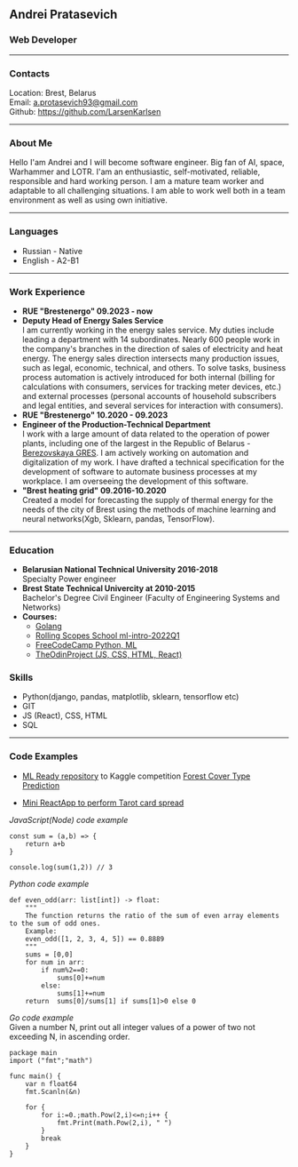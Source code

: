 ## Andrei Pratasevich
### Web Developer
***
### Contacts
Location: Brest, Belarus  
Email: a.protasevich93@gmail.com  
Github: https://github.com/LarsenKarlsen
***
### About Me
Hello I'am Andrei and I will become software engineer. Big fan of AI, space, Warhammer and LOTR.  I'am an enthusiastic, self-motivated, reliable, responsible and hard working person. I am a mature team worker and adaptable to all challenging situations. I am able to work well both in a team environment as well as using own initiative.
***
### Languages
* Russian - Native
* English - A2-B1
***
### Work Experience
*  __RUE "Brestenergo" 09.2023 - now__  
*  __Deputy Head of Energy Sales Service__  
I am currently working in the energy sales service. My duties include leading a department with 14 subordinates. Nearly 600 people work in the company's branches in the direction of sales of electricity and heat energy. The energy sales direction intersects many production issues, such as legal, economic, technical, and others. To solve tasks, business process automation is actively introduced for both internal (billing for calculations with consumers, services for tracking meter devices, etc.) and external processes (personal accounts of household subscribers and legal entities, and several services for interaction with consumers).  
*  __RUE "Brestenergo" 10.2020 - 09.2023__  
*  __Engineer of the Production-Technical Department__  
I work with a large amount of data related to the operation of power plants, including one of the largest in the Republic of Belarus -  [Berezovskaya GRES](https://ru.wikipedia.org/wiki/%D0%91%D0%B5%D1%80%D1%91%D0%B7%D0%BE%D0%B2%D1%81%D0%BA%D0%B0%D1%8F_%D0%93%D0%A0%D0%AD%D0%A1_(%D0%91%D0%B5%D0%BB%D0%BE%D1%80%D1%83%D1%81%D1%81%D0%B8%D1%8F)). I am actively working on automation and digitalization of my work. 
I have drafted a technical specification for the development of software to automate business processes at my workplace. I am overseeing the development of this software.  
* __"Brest heating grid" 09.2016-10.2020__  
Created a model for forecasting the supply of thermal energy for the needs of the city of Brest using the methods of machine learning and neural networks(Xgb, Sklearn, pandas, TensorFlow).
***
### Education
- __Belarusian National Technical University 2016-2018__  
Specialty Power engineer
- __Brest State Technical Univercity at 2010-2015__  
Bachelor's Degree Civil Engineer (Faculty of Engineering Systems and Networks)
- __Courses:__
    - [Golang](https://stepik.org/cert/1641778)
    - [Rolling Scopes School ml-intro-2022Q1](https://app.rs.school/certificate/83h8ci71)
    - [FreeCodeCamp Python, ML](https://www.freecodecamp.org/certification/fcc26f24a5e-8ee4-41bd-8108-0723699c5895/machine-learning-with-python-v7)
    - [TheOdinProject (JS, CSS, HTML, React)](https://www.theodinproject.com/)
### Skills
* Python(django, pandas, matplotlib, sklearn, tensorflow etc)
* GIT
* JS (React), CSS, HTML
* SQL  
***
### Code Examples
* [ML Ready repository](https://github.com/LarsenKarlsen/eval-selection-9) to Kaggle competition [Forest Cover Type Prediction](https://www.kaggle.com/competitions/forest-cover-type-prediction)  

* [Mini ReactApp to perform Tarot card spread](https://github.com/LarsenKarlsen/taro)  

_JavaScript(Node) code example_
```
const sum = (a,b) => {
    return a+b
}

console.log(sum(1,2)) // 3
```
_Python code example_
```
def even_odd(arr: list[int]) -> float:
    """
    The function returns the ratio of the sum of even array elements to the sum of odd ones.
    Example:
    even_odd([1, 2, 3, 4, 5]) == 0.8889
    """
    sums = [0,0]
    for num in arr:
        if num%2==0:
            sums[0]+=num
        else:
            sums[1]+=num
    return  sums[0]/sums[1] if sums[1]>0 else 0
```
_Go code example_  
Given a number N, print out all integer values of a power of two not exceeding N, in ascending order.
```
package main
import ("fmt";"math")
        
func main() {
    var n float64
    fmt.Scanln(&n)
    
    for {
        for i:=0.;math.Pow(2,i)<=n;i++ {
            fmt.Print(math.Pow(2,i), " ")
        }
        break
    }
}
```
